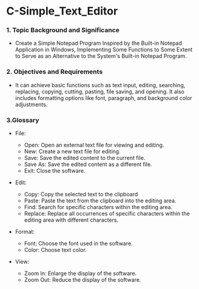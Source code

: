 # C-Simple_Text_Editor

### 1. Topic Background and Significance
 
- Create a Simple Notepad Program Inspired by the Built-in Notepad Application in Windows, Implementing Some Functions to Some Extent to Serve as an Alternative to the System's Built-in Notepad Program.


### 2. Objectives and Requirements

- It can achieve basic functions such as text input, editing, searching, replacing, copying, cutting, pasting, file saving, and opening. It also includes formatting options like font, paragraph, and background color adjustments.


### 3.Glossary
- File:
  - Open: Open an external text file for viewing and editing.
  - New: Create a new text file for editing.
  - Save: Save the edited content to the current file.
  - Save As: Save the edited content as a different file.
  - Exit: Close the software.


- Edit:  
  - Copy: Copy the selected text to the clipboard
  - Paste: Paste the text from the clipboard into the editing area.
  - Find: Search for specific characters within the editing area.
  - Replace: Replace all occurrences of specific characters within the editing area with different characters.

- Format:
  - Font: Choose the font used in the software.
  - Color: Choose text color.

- View:
  - Zoom In: Enlarge the display of the software.
  - Zoom Out: Reduce the display of the software.
